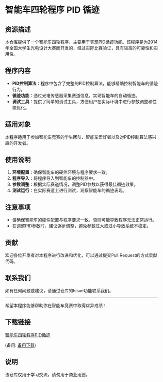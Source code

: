 # 智能车四轮程序 PID 循迹

## 资源描述

本仓库提供了一个智能车四轮程序，主要用于实现PID循迹功能。该程序是为2014年全国大学生光电设计大赛而开发的，经过实际比赛验证，具有较高的可靠性和实用性。

## 程序内容

- **PID控制算法**：程序中包含了完整的PID控制算法，能够精确控制智能车的循迹行为。
- **循迹功能**：通过光电传感器采集赛道信息，实现智能车的自动循迹。
- **调试工具**：提供了简单的调试工具，方便用户在实际环境中进行参数调整和性能优化。

## 适用对象

本程序适用于参加智能车竞赛的学生团队、智能车爱好者以及对PID控制算法感兴趣的开发者。

## 使用说明

1. **环境配置**：确保智能车的硬件环境与程序要求一致。
2. **程序导入**：将程序导入到智能车的控制器中。
3. **参数调整**：根据实际赛道情况，调整PID参数以获得最佳循迹效果。
4. **测试运行**：在实际赛道上进行测试，观察智能车的循迹表现。

## 注意事项

- 请确保智能车的硬件配置与程序要求一致，否则可能导致程序无法正常运行。
- 在调整PID参数时，建议逐步调整，避免参数过大或过小导致系统不稳定。

## 贡献

欢迎各位开发者对本程序进行改进和优化，可以通过提交Pull Request的方式贡献代码。

## 联系我们

如有任何问题或建议，请通过仓库的Issue功能联系我们。

---

希望本程序能够帮助你在智能车竞赛中取得优异成绩！

## 下载链接
[智能车四轮程序PID循迹](https://pan.quark.cn/s/3c3cedd4fa6f) 

(备用: [备用下载](https://pan.baidu.com/s/1GUdTG4QxSKIUlir3Bk_2CQ?pwd=1234))

## 说明

该仓库仅用于学习交流，请勿用于商业用途。
